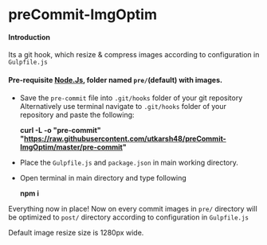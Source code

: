 
# preCommit-ImgOptim
#### Introduction
Its a git hook, which resize & compress images according to configuration in `Gulpfile.js`
#### Pre-requisite [Node.Js](https://nodejs.org/), folder named `pre/`(default) with images.
- Save the `pre-commit` file into `.git/hooks` folder of your git repository<br>
Alternatively use terminal navigate to `.git/hooks` folder of your repository and paste the following:
	
    **curl -L -o "pre-commit" "https://raw.githubusercontent.com/utkarsh48/preCommit-ImgOptim/master/pre-commit"**

- Place the `Gulpfile.js` and `package.json` in main working directory.
- Open terminal in main directory and type following

    **npm i**

Everything now in place!
Now on every commit images in `pre/` directory will be optimized to `post/` directory according to configuration in `Gulpfile.js`

Default image resize size is 1280px wide.
